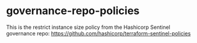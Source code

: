 # governance-repo-policies
This is the restrict instance size policy  from the Hashicorp Sentinel governance repo:
https://github.com/hashicorp/terraform-sentinel-policies
